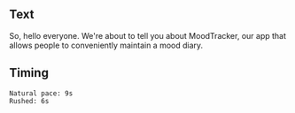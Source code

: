 ## Text
So, hello everyone. We're about to tell you about MoodTracker, our app that allows people to conveniently maintain a mood diary.


## Timing
```
Natural pace: 9s
Rushed: 6s
```

